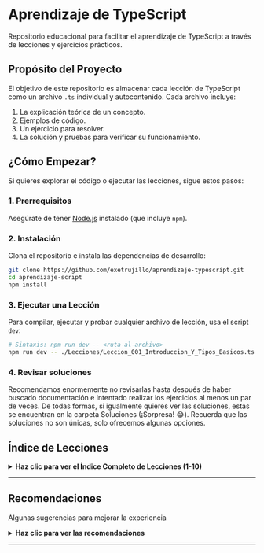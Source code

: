 # Aprendizaje de TypeScript

Repositorio educacional para facilitar el aprendizaje de TypeScript a través de lecciones y ejercicios prácticos.

## Propósito del Proyecto

El objetivo de este repositorio es almacenar cada lección de TypeScript como un archivo `.ts` individual y autocontenido. Cada archivo incluye:
1.  La explicación teórica de un concepto.
2.  Ejemplos de código.
3.  Un ejercicio para resolver.
4.  La solución y pruebas para verificar su funcionamiento.

## ¿Cómo Empezar?

Si quieres explorar el código o ejecutar las lecciones, sigue estos pasos:

### 1. Prerrequisitos
Asegúrate de tener [Node.js](https://nodejs.org/) instalado (que incluye `npm`).

### 2. Instalación
Clona el repositorio e instala las dependencias de desarrollo:
```bash
git clone https://github.com/exetrujillo/aprendizaje-typescript.git
cd aprendizaje-script
npm install
```

### 3. Ejecutar una Lección
Para compilar, ejecutar y probar cualquier archivo de lección, usa el script `dev`:
```bash
# Sintaxis: npm run dev -- <ruta-al-archivo>
npm run dev -- ./Lecciones/Leccion_001_Introduccion_Y_Tipos_Basicos.ts
```

### 4. Revisar soluciones
Recomendamos enormemente no revisarlas hasta después de haber buscado documentación e intentado realizar los ejercicios al menos un par de veces.
De todas formas, si igualmente quieres ver las soluciones, estas se encuentran en la carpeta Soluciones (¡Sorpresa! 😂).
Recuerda que las soluciones no son únicas, solo ofrecemos algunas opciones.

## Índice de Lecciones

<details>
  <summary><strong>Haz clic para ver el Índice Completo de Lecciones (1-10)</strong></summary>
  
| Lección | Concepto Principal                      | Archivo                                                 |
| :-----: | --------------------------------------- | ------------------------------------------------------- |
|   001   | Tipos Básicos (string, number, boolean) | `Leccion_001_Introduccion_Y_Tipos_Basicos.ts`           |
|   002   | Tipos en Funciones                      | `Leccion_002_Tipos_En_Funciones.ts`                     |
|   003   | Arrays                                  | `Leccion_003_Arrays.ts`                                 |
|   004   | Objetos e Interfaces                    | `Leccion_004_Objetos_E_Interfaces.ts`                   |
|   005   | Tipos Unión y Alias                     | `Leccion_005_Tipos_Union_Y_Alias.ts`                    |
|   006   | Tuplas                                  | `Leccion_006_Tuplas.ts`                                 |
|   007   | Enums                                   | `Leccion_007_Enums.ts`                                  |
|   008   | Null, Undefined y Strict Null Checks    | `Leccion_008_Null_Undefined_Y_Strict_Null_Checks.ts`    |
|   009   | Genéricos Básicos                       | `Leccion_009_Genericos_Basicos.ts`                      |
|   010   | Repaso y Tips (Lecciones 1-9)           | `Leccion_010_Repaso_Y_Tips_1-9.ts`                      |
|   011   | Clases Básicas                          | `Leccion_011_Clases_Basicas.ts`                         |
|   012   | Modificadores de Acceso y Shorthand     | `Leccion_012_Modificadores_De_Acceso_Y_Shorthand.ts`    |
|   013   | Getters y Setters                       | `Leccion_013_Getters_Y_Setters.ts`                      |

</details>

---

## Recomendaciones
Algunas sugerencias para mejorar la experiencia

<details>
  <summary><strong>Haz clic para ver las recomendaciones</strong></summary>
  <h3>Desactiva autocompletado</h3>

  Esto puede ser útil si prefieres escribir tu código sin sugerencias automáticas. Para desactivar el autocompletado, 
  ve a la configuración de tu editor y busca la opción relacionada con el autocompletado o las sugerencias de código. 
  Desactiva esta opción para evitar que aparezcan sugerencias mientras escribes.

  Además, si usas Copilot, Cursor o Trae sería de ayuda desactivar las sugerencias de código.

  Por ejemplo, si usas Copilot puedes crear una carpeta .vscode/ en tu directorio y luego crear un archivo settings.json ahí dentro con lo siguiente:

  ```json
  {
    "github.copilot.enable": {
      "*": false
    }
  }
  ```

</details>

---

